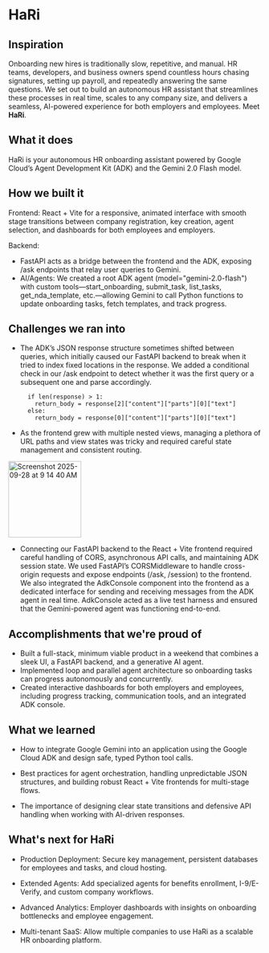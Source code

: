 # HaRi

## Inspiration
Onboarding new hires is traditionally slow, repetitive, and manual. HR teams, developers, and business owners spend countless hours chasing signatures, setting up payroll, and repeatedly answering the same questions. 
We set out to build an autonomous HR assistant that streamlines these processes in real time, scales to any company size, and delivers a seamless, AI-powered experience for both employers and employees.
Meet **HaRi**.

## What it does
HaRi is your autonomous HR onboarding assistant powered by Google Cloud’s Agent Development Kit (ADK) and the Gemini 2.0 Flash model.

## How we built it
Frontend: React + Vite for a responsive, animated interface with smooth stage transitions between company registration, key creation, agent selection, and dashboards for both employees and employers.

Backend: 
* FastAPI acts as a bridge between the frontend and the ADK, exposing /ask endpoints that relay user queries to Gemini.
* AI/Agents: We created a root ADK agent (model="gemini-2.0-flash") with custom tools—start_onboarding, submit_task, list_tasks, get_nda_template, etc.—allowing Gemini to call Python functions to update onboarding tasks, fetch templates, and track progress.


## Challenges we ran into
* The ADK’s JSON response structure sometimes shifted between queries, which initially caused our FastAPI backend to break when it tried to index fixed locations in the response. We added a conditional check in our /ask endpoint to detect whether it was the first query or a subsequent one and parse accordingly.

        if len(response) > 1:
          return_body = response[2]["content"]["parts"][0]["text"]
        else:
          return_body = response[0]["content"]["parts"][0]["text"]

* As the frontend grew with multiple nested views, managing a plethora of URL paths and view states was tricky and required careful state management and consistent routing.
<img width="145" height="152" alt="Screenshot 2025-09-28 at 9 14 40 AM" src="https://github.com/user-attachments/assets/e86ce058-ada2-4b12-a42b-5e5b2e7ae4b8" />

* Connecting our FastAPI backend to the React + Vite frontend required careful handling of CORS, asynchronous API calls, and maintaining ADK session state. We used FastAPI’s CORSMiddleware to handle cross-origin requests and expose endpoints (/ask, /session) to the frontend. We also integrated the AdkConsole component into the frontend as a dedicated interface for sending and receiving messages from the ADK agent in real time. AdkConsole acted as a live test harness and ensured that the Gemini-powered agent was functioning end-to-end.

## Accomplishments that we're proud of
* Built a full-stack, minimum viable product in a weekend that combines a sleek UI, a FastAPI backend, and a generative AI agent.
* Implemented loop and parallel agent architecture so onboarding tasks can progress autonomously and concurrently.
* Created interactive dashboards for both employers and employees, including progress tracking, communication tools, and an integrated ADK console.

## What we learned
* How to integrate Google Gemini into an application using the Google Cloud ADK and design safe, typed Python tool calls.

* Best practices for agent orchestration, handling unpredictable JSON structures, and building robust React + Vite frontends for multi-stage flows.

* The importance of designing clear state transitions and defensive API handling when working with AI-driven responses.

## What's next for HaRi
* Production Deployment: Secure key management, persistent databases for employees and tasks, and cloud hosting.

* Extended Agents: Add specialized agents for benefits enrollment, I-9/E-Verify, and custom company workflows.

* Advanced Analytics: Employer dashboards with insights on onboarding bottlenecks and employee engagement.

* Multi-tenant SaaS: Allow multiple companies to use HaRi as a scalable HR onboarding platform.
